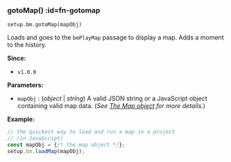 
### gotoMap() :id=fn-gotomap

`setup.bm.gotoMap(mapObj)`

Loads and goes to the `bmPlayMap` passage to display a map. Adds a moment to the history.

**Since:**
- `v1.0.0`

**Parameters:**
- `mapObj` : (*object* | *string*) A valid JSON string or a JavaScript object containing valid map data. (*See [The Map object](library?id=mapobj) for more details.*)

**Example:**
```js
// the quickest way to load and run a map in a project
// (in JavaScript)
const mapObj = {/* the map object */};
setup.bm.loadMap(mapObj);
```
